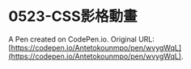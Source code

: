# 0523-CSS影格動畫

A Pen created on CodePen.io. Original URL: [https://codepen.io/Antetokounmpo/pen/wvygWqL](https://codepen.io/Antetokounmpo/pen/wvygWqL).

